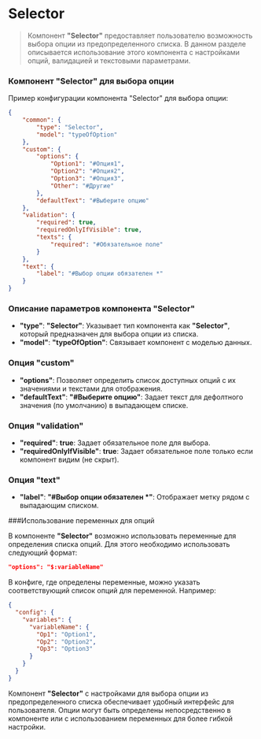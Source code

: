 # Selector

> Компонент **"Selector"** предоставляет пользователю возможность выбора опции из предопределенного списка. В данном разделе описывается использование этого компонента с настройками опций, валидацией и текстовыми параметрами.

### Компонент "Selector" для выбора опции

Пример конфигурации компонента "Selector" для выбора опции:

```json
{
    "common": {
        "type": "Selector",
        "model": "typeOfOption"
    },
    "custom": {
        "options": {
            "Option1": "#Опция1",
            "Option2": "#Опция2",
            "Option3": "#Опция3",
            "Other": "#Другие"
        },
        "defaultText": "#Выберите опцию"
    },
    "validation": {
        "required": true,
        "requiredOnlyIfVisible": true,
        "texts": {
            "required": "#Обязательное поле"
        }
    },
    "text": {
        "label": "#Выбор опции обязателен *"
    }
}
```

### Описание параметров компонента "Selector"

- **"type"**: **"Selector"**: Указывает тип компонента как **"Selector"**, который предназначен для выбора опции из списка.
- **"model"**: **"typeOfOption"**: Связывает компонент с моделью данных.

### Опция "custom"

- **"options"**: Позволяет определить список доступных опций с их значениями и текстами для отображения.
- **"defaultText"**: **"#Выберите опцию"**: Задает текст для дефолтного значения (по умолчанию) в выпадающем списке.

### Опция "validation"

- **"required"**: **true**: Задает обязательное поле для выбора.
- **"requiredOnlyIfVisible"**: **true**: Задает обязательное поле только если компонент видим (не скрыт).

### Опция "text"

- **"label"**: **"#Выбор опции обязателен *"**: Отображает метку рядом с выпадающим списком.

###Использование переменных для опций

В компоненте **"Selector"** возможно использовать переменные для определения списка опций. Для этого необходимо использовать следующий формат:

```json
"options": "$:variableName"
```

В конфиге, где определены переменные, можно указать соответствующий список опций для переменной. Например:

```json
{
  "config": {
    "variables": {
      "variableName": {
        "Op1": "Option1",
        "Op2": "Option2",
        "Op3": "Option3"
      }
    }
  }
}
```

Компонент **"Selector"** с настройками для выбора опции из предопределенного списка обеспечивает удобный интерфейс для пользователя. Опции могут быть определены непосредственно в компоненте или с использованием переменных для более гибкой настройки.